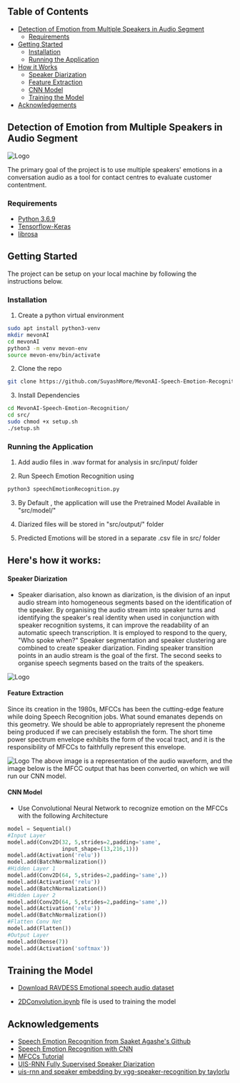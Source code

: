 <!-- TABLE OF CONTENTS -->
## Table of Contents

* [Detection of Emotion from Multiple Speakers in Audio Segment](#detection-of-emotion-from-multiple-speakers-in-audio-segment)
  * [Requirements](#requirements)
* [Getting Started](#getting-started)
  * [Installation](#installation)
  * [Running the Application](#Running-the-Application)
* [How it Works](#Here's-how-it-works)
  * [Speaker Diarization](#Speaker-Diarization)
  * [Feature Extraction](#Feature-Extraction)
  * [CNN Model](#CNN-Model)
  * [Training the Model](#Training-the-Model)
* [Acknowledgements](#acknowledgements)

<!-- ABOUT THE PROJECT -->
## Detection of Emotion from Multiple Speakers in Audio Segment

<img src="https://i.imgur.com/xaY8Izs.png" alt="Logo">

The primary goal of the project is to use multiple speakers' emotions in a conversation audio as a tool for contact centres to evaluate customer contentment.

### Requirements

* [Python 3.6.9](https://www.python.org/downloads/release/python-369/) 
* [Tensorflow-Keras](https://www.tensorflow.org/guide/keras/functional)
* [librosa](https://github.com/librosa/librosa)


<!-- GETTING STARTED -->
## Getting Started
The project can be setup on your local machine by following the instructions below.


### Installation
1. Create a python virtual environment
```sh
sudo apt install python3-venv
mkdir mevonAI
cd mevonAI
python3 -m venv mevon-env
source mevon-env/bin/activate
```
2. Clone the repo 
```sh
git clone https://github.com/SuyashMore/MevonAI-Speech-Emotion-Recognition.git
```
3. Install Dependencies
```sh
cd MevonAI-Speech-Emotion-Recognition/
cd src/
sudo chmod +x setup.sh
./setup.sh
```

### Running the Application

1. Add audio files in .wav format for analysis in src/input/ folder

2. Run Speech Emotion Recognition using 
```sh
python3 speechEmotionRecognition.py
```
3. By Default , the application will use the Pretrained Model Available in "src/model/"

4. Diarized files will be stored in "src/output/" folder

5. Predicted Emotions will be stored in a separate .csv file in src/ folder


## Here's how it works:

#### Speaker Diarization
* Speaker diarisation, also known as diarization, is the division of an input audio stream into homogeneous segments based on the identification of the speaker. By organising the audio stream into speaker turns and identifying the speaker's real identity when used in conjunction with speaker recognition systems, it can improve the readability of an automatic speech transcription. It is employed to respond to the query, "Who spoke when?" Speaker segmentation and speaker clustering are combined to create speaker diarization. Finding speaker transition points in an audio stream is the goal of the first. The second seeks to organise speech segments based on the traits of the speakers.

<img src="https://github.com/taylorlu/Speaker-Diarization/raw/master/resources/diarization.gif" alt="Logo">


#### Feature Extraction
Since its creation in the 1980s, MFCCs has been the cutting-edge feature while doing Speech Recognition jobs. What sound emanates depends on this geometry. We should be able to appropriately represent the phoneme being produced if we can precisely establish the form. The short time power spectrum envelope exhibits the form of the vocal tract, and it is the responsibility of MFCCs to faithfully represent this envelope.

<img src="https://i.imgur.com/UANHXoU.png" alt="Logo">
The above image is a representation of the audio waveform, and the image below is the MFCC output that has been converted, on which we will run our CNN model.


#### CNN Model
* Use Convolutional Neural Network to recognize emotion on the MFCCs with the following Architecture
```python
model = Sequential()
#Input Layer
model.add(Conv2D(32, 5,strides=2,padding='same',
                 input_shape=(13,216,1)))
model.add(Activation('relu'))
model.add(BatchNormalization())
#Hidden Layer 1
model.add(Conv2D(64, 5,strides=2,padding='same',))
model.add(Activation('relu'))
model.add(BatchNormalization())
#Hidden Layer 2
model.add(Conv2D(64, 5,strides=2,padding='same',))
model.add(Activation('relu'))
model.add(BatchNormalization())
#Flatten Conv Net
model.add(Flatten())
#Output Layer
model.add(Dense(7))
model.add(Activation('softmax'))
```





<!-- USAGE EXAMPLES -->
## Training the Model

* [Download RAVDESS Emotional speech audio dataset ](https://www.kaggle.com/uwrfkaggler/ravdess-emotional-speech-audio)

* [2DConvolution.ipynb](https://github.com/SuyashMore/MevonAI-Speech-Emotion-Recognition/blob/master/src/notebooks/2D_Convolution.ipynb) file is used to training the model

<!-- ACKNOWLEDGEMENTS -->
## Acknowledgements
* [Speech Emotion Recognition from Saaket Agashe's Github](https://github.com/saa1605/speech-emotion-recognition)
* [Speech Emotion Recognition with CNN](https://towardsdatascience.com/speech-emotion-recognition-with-convolution-neural-network-1e6bb7130ce3)
* [MFCCs Tutorial](http://practicalcryptography.com/miscellaneous/machine-learning/guide-mel-frequency-cepstral-coefficients-mfccs/)
* [UIS-RNN Fully Supervised Speaker Diarization](https://github.com/google/uis-rnn)
* [uis-rnn and speaker embedding by vgg-speaker-recognition by taylorlu](https://github.com/taylorlu/Speaker-Diarization)
